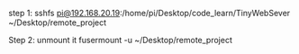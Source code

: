step 1:
sshfs pi@192.168.20.19:/home/pi/Desktop/code_learn/TinyWebSever ~/Desktop/remote_project

Step 2: unmount it
fusermount -u ~/Desktop/remote_project
